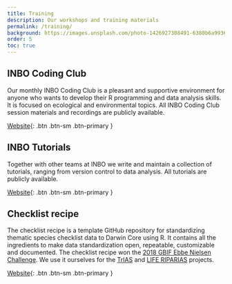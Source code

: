 ```yaml
---
title: Training
description: Our workshops and training materials
permalink: /training/
background: https://images.unsplash.com/photo-1426927308491-6380b6a9936f?ixlib=rb-1.2.1&ixid=MnwxMjA3fDB8MHxwaG90by1wYWdlfHx8fGVufDB8fHx8&auto=format&fit=crop&w=1500&q=80
order: 5
toc: true
---
```


## INBO Coding Club

Our monthly INBO Coding Club is a pleasant and supportive environment for anyone who wants to develop their R programming and data analysis skills. It is focused on ecological and environmental topics. All INBO Coding Club session materials and recordings are publicly available.

[Website](https://inbo.github.io/coding-club/){: .btn .btn-sm .btn-primary }

## INBO Tutorials

Together with other teams at INBO we write and maintain a collection of tutorials, ranging from version control to data analysis. All tutorials are publicly available.

[Website](https://inbo.github.io/tutorials/){: .btn .btn-sm .btn-primary }

## Checklist recipe

The checklist recipe is a template GitHub repository for standardizing thematic species checklist data to Darwin Core using R. It contains all the ingredients to make data standardization open, repeatable, customizable and documented. The checklist recipe won the [2018 GBIF Ebbe Nielsen Challenge](https://www.gbif.org/news/4TuHBNfycgO4GEMOKkMi4u/six-winners-top-the-2018-ebbe-nielsen-challenge). We use it ourselves for the [TrIAS](http://www.trias-project.be/) and [LIFE RIPARIAS](https://www.riparias.be/) projects.

[Website](https://github.com/trias-project/checklist-recipe/wiki){: .btn .btn-sm .btn-primary }
